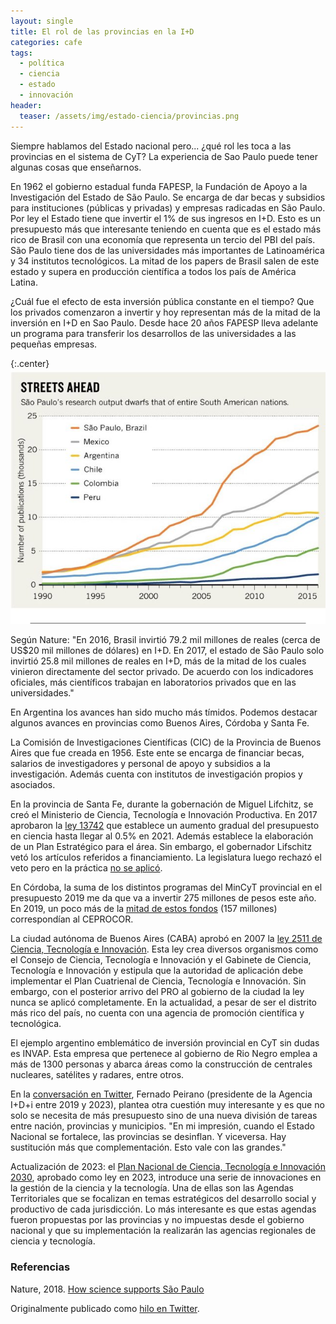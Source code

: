 ```yaml
---
layout: single
title: El rol de las provincias en la I+D
categories: cafe
tags:
  - política
  - ciencia
  - estado
  - innovación
header:
  teaser: /assets/img/estado-ciencia/provincias.png
---
```


Siempre hablamos del Estado nacional pero... ¿qué rol les toca a las provincias en el sistema de CyT? La experiencia de Sao Paulo puede tener algunas cosas que enseñarnos.

En 1962 el gobierno estadual funda FAPESP, la Fundación de Apoyo a la Investigación del Estado de São Paulo. Se encarga de dar becas y subsidios para instituciones (públicas y privadas) y empresas radicadas en São Paulo. Por ley el Estado tiene que invertir el 1% de sus ingresos en I+D. Esto es un presupuesto más que interesante teniendo en cuenta que es el estado más rico de Brasil con una economía que representa un tercio del PBI del país. São Paulo tiene dos de las universidades más importantes de Latinoamérica y 34 institutos tecnológicos. La mitad de los papers de Brasil salen de este estado y supera en producción científica a todos los país de América Latina.

¿Cuál fue el efecto de esta inversión pública constante en el tiempo? Que los privados comenzaron a invertir y hoy representan más de la mitad de la inversión en I+D en Sao Paulo. Desde hace 20 años FAPESP lleva adelante un programa para transferir los desarrollos de las universidades a las pequeñas empresas.

{:.center}
![saopaulo](/assets/img/estado-ciencia/sao-paulo.jpeg)
<br>

Según Nature: "En 2016, Brasil invirtió 79.2 mil millones de reales (cerca de US$20 mil millones de dólares) en I+D. En 2017, el estado de São Paulo solo invirtió 25.8 mil millones de reales en I+D, más de la mitad de los cuales vinieron directamente del sector privado. De acuerdo con los indicadores oficiales, más científicos trabajan en laboratorios privados que en las universidades."

En Argentina los avances han sido mucho más tímidos. Podemos destacar algunos avances en provincias como Buenos Aires, Córdoba y Santa Fe.

La Comisión de Investigaciones Científicas (CIC) de la Provincia de Buenos Aires que fue creada en 1956. Este ente se encarga de financiar becas, salarios de investigadores y personal de apoyo y subsidios a la investigación. Además cuenta con institutos de investigación propios y asociados.

En la provincia de Santa Fe, durante la gobernación de Miguel Lifchitz, se creó el Ministerio de Ciencia, Tecnología e Innovación Productiva. En 2017 aprobaron la <a href="https://santafe.gov.ar/boletinoficial/recursos/boletines/19-7-2018ley13742-2018.html">ley 13742</a> que establece un aumento gradual del presupuesto en ciencia hasta llegar al 0.5% en 2021. Además establece la elaboración de un Plan Estratégico para el área. Sin embargo, el gobernador Lifschitz vetó los artículos referidos a financiamiento. La legislatura luego rechazó el veto pero en la práctica <a href="https://x.com/pablo_bolcatto/status/1071494081203896320?s=20">no se aplicó</a>.

En Córdoba, la suma de los distintos programas del MinCyT provincial en el presupuesto 2019 me da que va a invertir 275 millones de pesos este año. En 2019, un poco más de la <a href="http://cba.gov.ar/presupuesto-provincial-ano-2019/">mitad de estos fondos</a> (157 millones) correspondían al CEPROCOR.

La ciudad autónoma de Buenos Aires (CABA) aprobó en 2007 la <a href="https://boletinoficial.buenosaires.gob.ar/normativaba/norma/111824">ley 2511 de Ciencia, Tecnología e Innovación</a>. Esta ley crea diversos organismos como el Consejo de Ciencia, Tecnología e Innovación y el Gabinete de Ciencia, Tecnología e Innovación y estipula que la autoridad de aplicación debe implementar el Plan Cuatrienal de Ciencia, Tecnología e Innovación. Sin embargo, con el posterior arrivo del PRO al gobierno de la ciudad la ley nunca se aplicó completamente. En la actualidad, a pesar de ser el distrito más rico del país, no cuenta con una agencia de promoción científica y tecnológica.

El ejemplo argentino emblemático de inversión provincial en CyT sin dudas es INVAP. Esta empresa que pertenece al gobierno de Rio Negro emplea a más de 1300 personas y abarca áreas como la construcción de centrales nucleares, satélites y radares, entre otros.

En la <a href="https://x.com/ferpeirano/status/1121056481388965888?s=20">conversación en Twitter</a>, Fernado Peirano (presidente de la Agencia I+D+i entre 2019 y 2023), plantea otra cuestión muy interesante y es que no solo se necesita de más presupuesto sino de una nueva división de tareas entre nación, provincias y municipios. "En mi impresión, cuando el Estado Nacional se fortalece, las provincias se desinflan. Y viceversa. Hay sustitución más que complementación. Esto vale con las grandes."

Actualización de 2023: el <a href="https://www.boletinoficial.gob.ar/detalleAviso/primera/296574/20231023">Plan Nacional de Ciencia, Tecnología e Innovación 2030</a>, aprobado como ley en 2023, introduce una serie de innovaciones en la gestión de la ciencia y la tecnología. Una de ellas son las Agendas Territoriales que se focalizan en temas estratégicos del desarrollo social y productivo de cada jurisdicción. Lo más interesante es que estas agendas fueron propuestas por las provincias y no impuestas desde el gobierno nacional y que su implementación la realizarán las agencias regionales de ciencia y tecnología.

<h3>Referencias</h3> 
Nature, 2018. <a href="https://nature.com/articles/d41586-018-07536-1">How science supports São Paulo</a>

Originalmente publicado como <a href="https://twitter.com/germangfeler/status/1120878140526616577">hilo en Twitter</a>.
